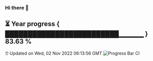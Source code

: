 ### Hi there 👋
⏳ Year progress { █████████████████████████▁▁▁▁▁ } 83.63 %
---
⏰ Updated on Wed, 02 Nov 2022 06:13:56 GMT
![Progress Bar CI](https://github.com/Moyi321/Moyi321/workflows/Progress%20Bar%20CI/badge.svg)
